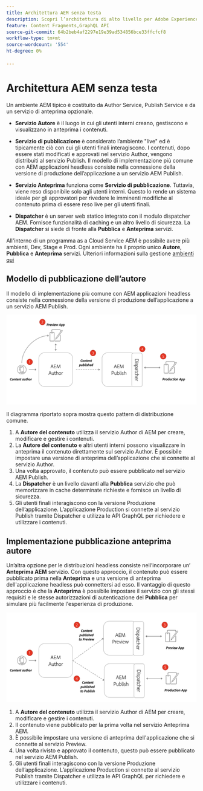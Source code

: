 ```yaml
---
title: Architettura AEM senza testa
description: Scopri l’architettura di alto livello per Adobe Experience Manager in quanto si relaziona a una distribuzione headless. Comprendi il ruolo dei servizi Author, Preview e Publish di AEM e il modello di implementazione consigliato per le applicazioni headless.
feature: Content Fragments,GraphQL API
source-git-commit: 64b2beb4af2297e19e39ad534856bce33ffcfcf8
workflow-type: tm+mt
source-wordcount: '554'
ht-degree: 0%

---
```



# Architettura AEM senza testa

Un ambiente AEM tipico è costituito da Author Service, Publish Service e da un servizio di anteprima opzionale.

* **Servizio Autore** è il luogo in cui gli utenti interni creano, gestiscono e visualizzano in anteprima i contenuti.

* **Servizio di pubblicazione** è considerato l’ambiente &quot;live&quot; ed è tipicamente ciò con cui gli utenti finali interagiscono. I contenuti, dopo essere stati modificati e approvati nel servizio Author, vengono distribuiti al servizio Publish. Il modello di implementazione più comune con AEM applicazioni headless consiste nella connessione della versione di produzione dell’applicazione a un servizio AEM Publish.

* **Servizio Anteprima** funziona come **Servizio di pubblicazione**. Tuttavia, viene reso disponibile solo agli utenti interni. Questo lo rende un sistema ideale per gli approvatori per rivedere le imminenti modifiche al contenuto prima di essere reso live per gli utenti finali.

* **Dispatcher** è un server web statico integrato con il modulo dispatcher AEM. Fornisce funzionalità di caching e un altro livello di sicurezza. La **Dispatcher** si siede di fronte alla **Pubblica** e **Anteprima** servizi.

All&#39;interno di un programma as a Cloud Service AEM è possibile avere più ambienti, Dev, Stage e Prod. Ogni ambiente ha il proprio unico **Autore**, **Pubblica** e **Anteprima** servizi. Ulteriori informazioni sulla gestione [ambienti qui](/help/implementing/cloud-manager/manage-environments.md)

## Modello di pubblicazione dell’autore

Il modello di implementazione più comune con AEM applicazioni headless consiste nella connessione della versione di produzione dell’applicazione a un servizio AEM Publish.

![Architettura di pubblicazione di authoring](assets/autho-publish-architecture-diagram.png)

Il diagramma riportato sopra mostra questo pattern di distribuzione comune.

1. A **Autore del contenuto** utilizza il servizio Author di AEM per creare, modificare e gestire i contenuti.
1. La **Autore del contenuto** e altri utenti interni possono visualizzare in anteprima il contenuto direttamente sul servizio Author. È possibile impostare una versione di anteprima dell’applicazione che si connette al servizio Author.
1. Una volta approvato, il contenuto può essere pubblicato nel servizio AEM Publish.
1. La **Dispatcher** è un livello davanti alla **Pubblica** servizio che può memorizzare in cache determinate richieste e fornisce un livello di sicurezza.
1. Gli utenti finali interagiscono con la versione Produzione dell’applicazione. L’applicazione Production si connette al servizio Publish tramite Dispatcher e utilizza le API GraphQL per richiedere e utilizzare i contenuti.

## Implementazione pubblicazione anteprima autore

Un’altra opzione per le distribuzioni headless consiste nell’incorporare un’ **Anteprima AEM** servizio. Con questo approccio, il contenuto può essere pubblicato prima nella **Anteprima** e una versione di anteprima dell&#39;applicazione headless può connettersi ad esso. Il vantaggio di questo approccio è che la **Anteprima** è possibile impostare il servizio con gli stessi requisiti e le stesse autorizzazioni di autenticazione del **Pubblica** per simulare più facilmente l&#39;esperienza di produzione.

![Architettura di anteprima e pubblicazione dell’autore](assets/author-preview-publish-architecture-diagram.png)

1. A **Autore del contenuto** utilizza il servizio Author di AEM per creare, modificare e gestire i contenuti.
1. Il contenuto viene pubblicato per la prima volta nel servizio Anteprima AEM.
1. È possibile impostare una versione di anteprima dell&#39;applicazione che si connette al servizio Preview.
1. Una volta rivisto e approvato il contenuto, questo può essere pubblicato nel servizio AEM Publish.
1. Gli utenti finali interagiscono con la versione Produzione dell’applicazione. L’applicazione Production si connette al servizio Publish tramite Dispatcher e utilizza le API GraphQL per richiedere e utilizzare i contenuti.

